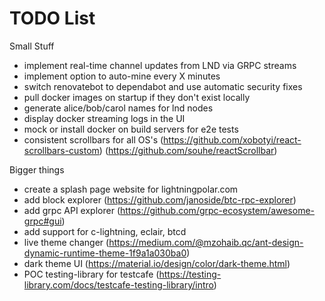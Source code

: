 # TODO List

Small Stuff

- implement real-time channel updates from LND via GRPC streams
- implement option to auto-mine every X minutes
- switch renovatebot to dependabot and use automatic security fixes
- pull docker images on startup if they don't exist locally
- generate alice/bob/carol names for lnd nodes
- display docker streaming logs in the UI
- mock or install docker on build servers for e2e tests
- consistent scrollbars for all OS's (https://github.com/xobotyi/react-scrollbars-custom) (https://github.com/souhe/reactScrollbar)

Bigger things

- create a splash page website for lightningpolar.com
- add block explorer (https://github.com/janoside/btc-rpc-explorer)
- add grpc API explorer (https://github.com/grpc-ecosystem/awesome-grpc#gui)
- add support for c-lightning, eclair, btcd
- live theme changer (https://medium.com/@mzohaib.qc/ant-design-dynamic-runtime-theme-1f9a1a030ba0)
- dark theme UI (https://material.io/design/color/dark-theme.html)
- POC testing-library for testcafe (https://testing-library.com/docs/testcafe-testing-library/intro)
